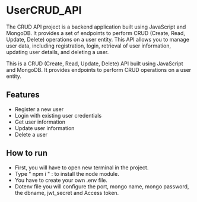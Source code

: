 # UserCRUD_API
The CRUD API project is a backend application built using JavaScript and MongoDB. It provides a set of endpoints to perform CRUD (Create, Read, Update, Delete) operations on a user entity. This API allows you to manage user data, including registration, login, retrieval of user information, updating user details, and deleting a user.

This is a CRUD (Create, Read, Update, Delete) API built using JavaScript and MongoDB. It provides endpoints to perform CRUD operations on a user entity.

## Features

- Register a new user
- Login with existing user credentials
- Get user information
- Update user information
- Delete a user

## How to run
- First, you will have to open new terminal in the project.
- Type " npm i "   : to install the node module.
- You have to create your own .env file.
- Dotenv file you will configure the port, mongo name, mongo password, the dbname, jwt_secret and Access token.
